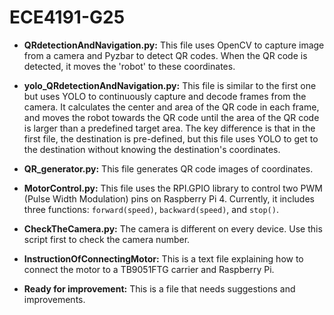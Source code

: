 # ECE4191-G25

- **QRdetectionAndNavigation.py:** This file uses OpenCV to capture image from a camera and Pyzbar to detect QR codes. When the QR code is detected, it moves the 'robot' to these coordinates.

- **yolo_QRdetectionAndNavigation.py:** This file is similar to the first one but uses YOLO to continuously capture and decode frames from the camera. It calculates the center and area of the QR code in each frame, and moves the robot towards the QR code until the area of the QR code is larger than a predefined target area. The key difference is that in the first file, the destination is pre-defined, but this file uses YOLO to get to the destination without knowing the destination's coordinates.

- **QR_generator.py:** This file generates QR code images of coordinates.

- **MotorControl.py:** This file uses the RPI.GPIO library to control two PWM (Pulse Width Modulation) pins on Raspberry Pi 4. Currently, it includes three functions: `forward(speed)`, `backward(speed)`, and `stop()`.

- **CheckTheCamera.py:** The camera is different on every device. Use this script first to check the camera number.

- **InstructionOfConnectingMotor:** This is a text file explaining how to connect the motor to a TB9051FTG carrier and Raspberry Pi.

- **Ready for improvement:** This is a file that needs suggestions and improvements.
